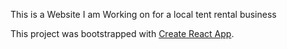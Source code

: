 This is a Website I am Working on for a local tent rental business

This project was bootstrapped with [Create React App](https://github.com/facebook/create-react-app).
